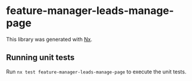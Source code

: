 # feature-manager-leads-manage-page

This library was generated with [Nx](https://nx.dev).

## Running unit tests

Run `nx test feature-manager-leads-manage-page` to execute the unit tests.
